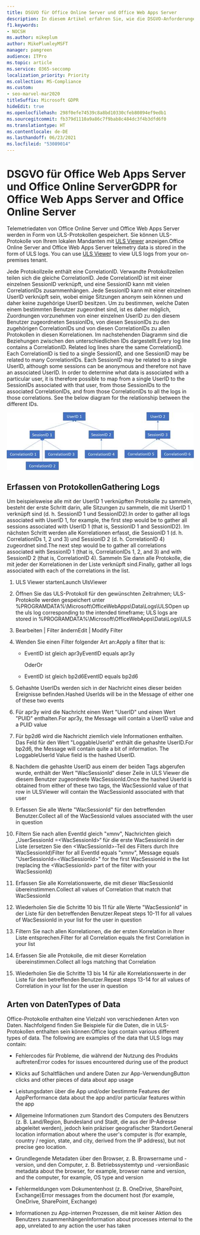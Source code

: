 ```yaml
---
title: DSGVO für Office Online Server und Office Web Apps Server
description: In diesem Artikel erfahren Sie, wie die DSGVO-Anforderungen für Office Online Server und Office Web Apps Server behandelt werden.
f1.keywords:
- NOCSH
ms.author: mikeplum
author: MikePlumleyMSFT
manager: pamgreen
audience: ITPro
ms.topic: article
ms.service: O365-seccomp
localization_priority: Priority
ms.collection: MS-Compliance
ms.custom:
- seo-marvel-mar2020
titleSuffix: Microsoft GDPR
hideEdit: true
ms.openlocfilehash: 298f0efe74539c8a8bd10330cfeb80894ef9edb1
ms.sourcegitcommit: fb379d1110a9a86c7f9bab8c484dc3f4b3dfd6f0
ms.translationtype: HT
ms.contentlocale: de-DE
ms.lasthandoff: 06/23/2021
ms.locfileid: "53089014"
---
```

# <a name="gdpr-for-office-web-apps-server-and-office-online-server"></a><span data-ttu-id="72327-103">DSGVO für Office Web Apps Server und Office Online Server</span><span class="sxs-lookup"><span data-stu-id="72327-103">GDPR for Office Web Apps Server and Office Online Server</span></span>

<span data-ttu-id="72327-p101">Telemetriedaten von Office Online Server und Office Web Apps Server werden in Form von ULS-Protokollen gespeichert. Sie können ULS-Protokolle von Ihrem lokalen Mandanten mit [ULS Viewer](https://www.microsoft.com/download/details.aspx?id=44020) anzeigen.</span><span class="sxs-lookup"><span data-stu-id="72327-p101">Office Online Server and Office Web Apps Server telemetry data is stored in the form of ULS logs. You can use [ULS Viewer](https://www.microsoft.com/download/details.aspx?id=44020) to view ULS logs from your on-premises tenant.</span></span>

<span data-ttu-id="72327-p102">Jede Protokollzeile enthält eine CorrelationID. Verwandte Protokollzeilen teilen sich die gleiche CorrelationID. Jede CorrelationID ist mit einer einzelnen SessionID verknüpft, und eine SessionID kann mit vielen CorrelationIDs zusammenhängen. Jede SessionID kann mit einer einzelnen UserID verknüpft sein, wobei einige Sitzungen anonym sein können und daher keine zugehörige UserID besitzen. Um zu bestimmen, welche Daten einem bestimmten Benutzer zugeordnet sind, ist es daher möglich, Zuordnungen vorzunehmen von einer einzelnen UserID zu den diesem Benutzer zugeordneten SessionIDs, von diesen SessionIDs zu den zugehörigen CorrelationIDs und von diesen CorrelationIDs zu allen Protokollen in diesen Korrelationen. Im nachstehenden Diagramm sind die Beziehungen zwischen den unterschiedlichen IDs dargestellt.</span><span class="sxs-lookup"><span data-stu-id="72327-p102">Every log line contains a CorrelationID. Related log lines share the same CorrelationID. Each CorrelationID is tied to a single SessionID, and one SessionID may be related to many CorrelationIDs. Each SessionID may be related to a single UserID, although some sessions can be anonymous and therefore not have an associated UserID. In order to determine what data is associated with a particular user, it is therefore possible to map from a single UserID to the SessionIDs associated with that user, from those SessionIDs to the associated CorrelationIDs, and from those CorrelationIDs to all the logs in those correlations. See the below diagram for the relationship between the different IDs.</span></span>

![Flussdiagramm, in dem die Beziehung zwischen SessionIDs und CorrelationIds dargestellt wird](../media/gdpr-for-office-online-server-image1.jpg)

## <a name="gathering-logs"></a><span data-ttu-id="72327-113">Erfassen von Protokollen</span><span class="sxs-lookup"><span data-stu-id="72327-113">Gathering Logs</span></span>

<span data-ttu-id="72327-114">Um beispielsweise alle mit der UserID 1 verknüpften Protokolle zu sammeln, besteht der erste Schritt darin, alle Sitzungen zu sammeln, die mit UserID 1 verknüpft sind (d. h. SessionID 1 und SessionID2).</span><span class="sxs-lookup"><span data-stu-id="72327-114">In order to gather all logs associated with UserID 1, for example, the first step would be to gather all sessions associated with UserID 1 (that is, SessionID 1 and SessionID2).</span></span> <span data-ttu-id="72327-115">Im nächsten Schritt werden alle Korrelationen erfasst, die SessionID 1 (d. h. CorrelationIDs 1, 2 und 3) und SessionID 2 (d. h. CorrelationID 4) zugeordnet sind.</span><span class="sxs-lookup"><span data-stu-id="72327-115">The next step would be to gather all correlations associated with SessionID 1 (that is, CorrelationIDs 1, 2, and 3) and with SessionID 2 (that is, CorrelationID 4).</span></span> <span data-ttu-id="72327-116">Sammeln Sie dann alle Protokolle, die mit jeder der Korrelationen in der Liste verknüpft sind.</span><span class="sxs-lookup"><span data-stu-id="72327-116">Finally, gather all logs associated with each of the correlations in the list.</span></span>

1. <span data-ttu-id="72327-117">ULS Viewer starten</span><span class="sxs-lookup"><span data-stu-id="72327-117">Launch UlsViewer</span></span>

2. <span data-ttu-id="72327-118">Öffnen Sie das ULS-Protokoll für den gewünschten Zeitrahmen; ULS-Protokolle werden gespeichert unter %PROGRAMDATA%\\Microsoft\\OfficeWebApps\\Data\\Logs\\ULS</span><span class="sxs-lookup"><span data-stu-id="72327-118">Open up the uls log corresponding to the intended timeframe; ULS logs are stored in %PROGRAMDATA%\\Microsoft\\OfficeWebApps\\Data\\Logs\\ULS</span></span>

3. <span data-ttu-id="72327-119">Bearbeiten | Filter ändern</span><span class="sxs-lookup"><span data-stu-id="72327-119">Edit | Modify Filter</span></span>

4. <span data-ttu-id="72327-120">Wenden Sie einen Filter folgender Art an:</span><span class="sxs-lookup"><span data-stu-id="72327-120">Apply a filter that is:</span></span>

    - <span data-ttu-id="72327-121">EventID ist gleich apr3y</span><span class="sxs-lookup"><span data-stu-id="72327-121">EventID equals apr3y</span></span>

      <span data-ttu-id="72327-122">Oder</span><span class="sxs-lookup"><span data-stu-id="72327-122">Or</span></span>

    - <span data-ttu-id="72327-123">EventID ist gleich bp2d6</span><span class="sxs-lookup"><span data-stu-id="72327-123">EventID equals bp2d6</span></span>

5. <span data-ttu-id="72327-124">Gehashte UserIDs werden sich in der Nachricht eines dieser beiden Ereignisse befinden.</span><span class="sxs-lookup"><span data-stu-id="72327-124">Hashed UserIds will be in the Message of either one of these two events</span></span>

6. <span data-ttu-id="72327-125">Für apr3y wird die Nachricht einen Wert "UserID" und einen Wert "PUID" enthalten.</span><span class="sxs-lookup"><span data-stu-id="72327-125">For apr3y, the Message will contain a UserID value and a PUID value</span></span>

7. <span data-ttu-id="72327-p104">Für bp2d6 wird die Nachricht ziemlich viele Informationen enthalten. Das Feld für den Wert "LoggableUserId" enthält die gehashte UserID.</span><span class="sxs-lookup"><span data-stu-id="72327-p104">For bp2d6, the Message will contain quite a bit of information. The LoggableUserId Value field is the hashed UserID.</span></span>

8. <span data-ttu-id="72327-128">Nachdem die gehashte UserID aus einem der beiden Tags abgerufen wurde, enthält der Wert "WacSessionId" dieser Zeile in ULS Viewer die diesem Benutzer zugeordnete WacSessionId.</span><span class="sxs-lookup"><span data-stu-id="72327-128">Once the hashed UserId is obtained from either of these two tags, the WacSessionId value of that row in ULSViewer will contain the WacSessionId associated with that user</span></span>

9. <span data-ttu-id="72327-129">Erfassen Sie alle Werte "WacSessionId" für den betreffenden Benutzer.</span><span class="sxs-lookup"><span data-stu-id="72327-129">Collect all of the WacSessionId values associated with the user in question</span></span>

10. <span data-ttu-id="72327-130">Filtern Sie nach allen EventId gleich "xmnv", Nachrichten gleich „UserSessionId =\<WacSessionId\>“ für die erste WacSessionId in der Liste (ersetzen Sie den \<WacSessionId\>-Teil des Filters durch Ihre WacSessionId)</span><span class="sxs-lookup"><span data-stu-id="72327-130">Filter for all EventId equals "xmnv", Message equals "UserSessionId=\<WacSessionId\>" for the first WacSessionId in the list (replacing the \<WacSessionId\> part of the filter with your WacSessionId)</span></span>

11. <span data-ttu-id="72327-131">Erfassen Sie alle Korrelationswerte, die mit dieser WacSessionId übereinstimmen.</span><span class="sxs-lookup"><span data-stu-id="72327-131">Collect all values of Correlation that match that WacSessionId</span></span>

12. <span data-ttu-id="72327-132">Wiederholen Sie die Schritte 10 bis 11 für alle Werte "WacSessionId" in der Liste für den betreffenden Benutzer.</span><span class="sxs-lookup"><span data-stu-id="72327-132">Repeat steps 10-11 for all values of WacSessionId in your list for the user in question</span></span>

13. <span data-ttu-id="72327-133">Filtern Sie nach allen Korrelationen, die der ersten Korrelation in Ihrer Liste entsprechen.</span><span class="sxs-lookup"><span data-stu-id="72327-133">Filter for all Correlation equals the first Correlation in your list</span></span>

14. <span data-ttu-id="72327-134">Erfassen Sie alle Protokolle, die mit dieser Korrelation übereinstimmen.</span><span class="sxs-lookup"><span data-stu-id="72327-134">Collect all logs matching that Correlation</span></span>

15. <span data-ttu-id="72327-135">Wiederholen Sie die Schritte 13 bis 14 für alle Korrelationswerte in der Liste für den betreffenden Benutzer.</span><span class="sxs-lookup"><span data-stu-id="72327-135">Repeat steps 13-14 for all values of Correlation in your list for the user in question</span></span>

## <a name="types-of-data"></a><span data-ttu-id="72327-136">Arten von Daten</span><span class="sxs-lookup"><span data-stu-id="72327-136">Types of Data</span></span>

<span data-ttu-id="72327-p105">Office-Protokolle enthalten eine Vielzahl von verschiedenen Arten von Daten. Nachfolgend finden Sie Beispiele für die Daten, die in ULS-Protokollen enthalten sein können:</span><span class="sxs-lookup"><span data-stu-id="72327-p105">Office logs contain various different types of data. The following are examples of the data that ULS logs may contain:</span></span>

- <span data-ttu-id="72327-139">Fehlercodes für Probleme, die während der Nutzung des Produkts auftreten</span><span class="sxs-lookup"><span data-stu-id="72327-139">Error codes for issues encountered during use of the product</span></span>

- <span data-ttu-id="72327-140">Klicks auf Schaltflächen und andere Daten zur App-Verwendung</span><span class="sxs-lookup"><span data-stu-id="72327-140">Button clicks and other pieces of data about app usage</span></span>

- <span data-ttu-id="72327-141">Leistungsdaten über die App und/oder bestimmte Features der App</span><span class="sxs-lookup"><span data-stu-id="72327-141">Performance data about the app and/or particular features within the app</span></span>

- <span data-ttu-id="72327-142">Allgemeine Informationen zum Standort des Computers des Benutzers (z. B. Land/Region, Bundesland und Stadt, die aus der IP-Adresse abgeleitet werden), jedoch kein präziser geografischer Standort.</span><span class="sxs-lookup"><span data-stu-id="72327-142">General location information about where the user's computer is (for example, country / region, state, and city, derived from the IP address), but not precise geo location.</span></span>

- <span data-ttu-id="72327-143">Grundlegende Metadaten über den Browser, z. B. Browsername und -version, und den Computer, z. B. Betriebssystemtyp und -version</span><span class="sxs-lookup"><span data-stu-id="72327-143">Basic metadata about the browser, for example, browser name and version, and the computer, for example, OS type and version</span></span>

- <span data-ttu-id="72327-144">Fehlermeldungen vom Dokumentenhost (z. B. OneDrive, SharePoint, Exchange)</span><span class="sxs-lookup"><span data-stu-id="72327-144">Error messages from the document host (for example, OneDrive, SharePoint, Exchange)</span></span>

- <span data-ttu-id="72327-145">Informationen zu App-internen Prozessen, die mit keiner Aktion des Benutzers zusammenhängen</span><span class="sxs-lookup"><span data-stu-id="72327-145">Information about processes internal to the app, unrelated to any action the user has taken</span></span>
